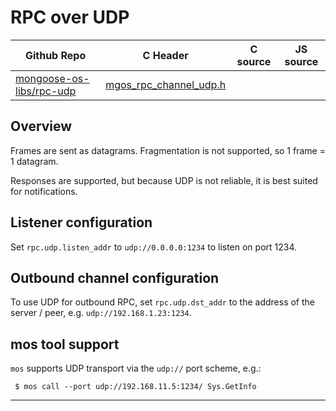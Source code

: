 # RPC over UDP
| Github Repo | C Header | C source  | JS source |
| ----------- | -------- | --------  | ----------------- |
| [mongoose-os-libs/rpc-udp](https://github.com/mongoose-os-libs/rpc-udp) | [mgos_rpc_channel_udp.h](https://github.com/mongoose-os-libs/rpc-udp/tree/master/include/mgos_rpc_channel_udp.h) | &nbsp;  | &nbsp;         |



## Overview

Frames are sent as datagrams. Fragmentation is not supported, so 1 frame = 1 datagram.

Responses are supported, but because UDP is not reliable, it is best suited for notifications.

## Listener configuration

Set `rpc.udp.listen_addr` to `udp://0.0.0.0:1234` to listen on port 1234.

## Outbound channel configuration

To use UDP for outbound RPC, set `rpc.udp.dst_addr` to the address of the server / peer, e.g. `udp://192.168.1.23:1234`.

## mos tool support

`mos` supports UDP transport via the `udp://` port scheme, e.g.:

```
 $ mos call --port udp://192.168.11.5:1234/ Sys.GetInfo
```


 ----- 
